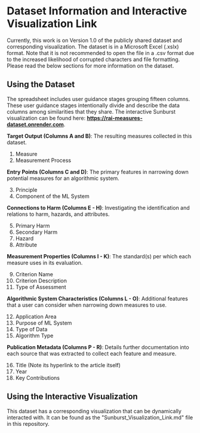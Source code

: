 # Dataset Information and Interactive Visualization Link

Currently, this work is on Version 1.0 of the publicly shared dataset and corresponding visualization. The dataset is in a Microsoft Excel (.xslx) format. Note that it is not recommended to open the file in a .csv format due to the increased likelihood of corrupted characters and file formatting. Please read the below sections for more information on the dataset.

## Using the Dataset
The spreadsheet includes user guidance stages grouping fifteen columns. These user guidance stages intentionally divide and describe the data columns among similarities that they share. The interactive Sunburst visualization can be found here: **https://rai-measures-dataset.onrender.com**. 

**Target Output (Columns A and B)**: The resulting measures collected in this dataset.
  
  1. Measure
  2. Measurement Process
     
**Entry Points (Columns C and D)**: The primary features in narrowing down potential measures for an algorithmic system.
  
  3. Principle
  4. Component of the ML System

**Connections to Harm (Columns E - H)**: Investigating the identification and relations to harm, hazards, and attributes.
  
  5. Primary Harm
  6. Secondary Harm
  7. Hazard
  8. Attribute

**Measurement Properties (Columns I - K)**: The standard(s) per which each measure uses in its evaluation.
  
  9. Criterion Name 
  10. Criterion Description 
  11. Type of Assessment

**Algorithmic System Characteristics (Columns L - O)**: Additional features that a user can consider when narrowing down measures to use.
  
  12. Application Area
  13. Purpose of ML System 
  14. Type of Data
  15. Algorithm Type

**Publication Metadata (Columns P - R)**: Details further documentation into each source that was extracted to collect each feature and measure.
  
  16. Title (Note its hyperlink to the article itself)
  17. Year
  18. Key Contributions 

## Using the Interactive Visualization
This dataset has a corresponding visualization that can be dynamically interacted with. It can be found as the "Sunburst_Visualization_Link.md" file in this repository.
